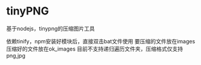 # tinyPNG
基于nodejs，tinypng的压缩图片工具

依赖tinify，npm安装好模块后，直接双击bat文件使用 要压缩的文件放在images 压缩好的文件放在ok_images 目前不支持递归遍历文件夹，压缩格式仅支持png,jpg
